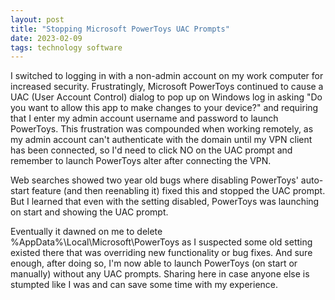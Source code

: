 ```yaml
---
layout: post
title: "Stopping Microsoft PowerToys UAC Prompts"
date: 2023-02-09
tags: technology software
---
```


I switched to logging in with a non-admin account on my work computer for increased security. Frustratingly, Microsoft PowerToys continued to cause a UAC (User Account Control) dialog to pop up on Windows log in asking "Do you want to allow this app to make changes to your device?" and requiring that I enter my admin account username and password to launch PowerToys. This frustration was compounded when working remotely, as my admin account can't authenticate with the domain until my VPN client has been connected, so I'd need to click NO on the UAC prompt and remember to launch PowerToys alter after connecting the VPN.

Web searches showed two year old bugs where disabling PowerToys' auto-start feature (and then reenabling it) fixed this and stopped the UAC prompt. But I learned that even with the setting disabled, PowerToys was launching on start and showing the UAC prompt.

Eventually it dawned on me to delete %AppData%\Local\Microsoft\PowerToys as I suspected some old setting existed there that was overriding new functionality or bug fixes. And sure enough, after doing so, I'm now able to launch PowerToys (on start or manually) without any UAC prompts. Sharing here in case anyone else is stumpted like I was and can save some time with my experience.
